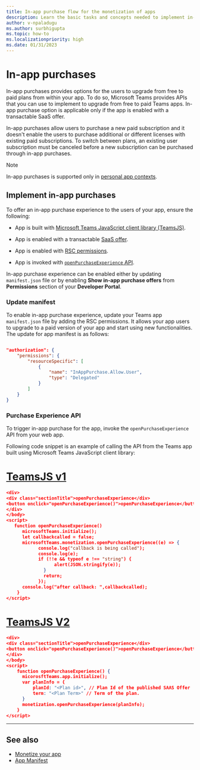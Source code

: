 ```yaml
---
title: In-app purchase flow for the monetization of apps
description: Learn the basic tasks and concepts needed to implement in-app purchases and trial functionality in teams apps.
author: v-npaladugu
ms.author: surbhigupta
ms.topic: how-to
ms.localizationpriority: high 
ms.date: 01/31/2023
---
```


# In-app purchases

In-app purchases provides options for the users to upgrade from free to paid plans from within your app. To do so, Microsoft Teams provides APIs that you can use to implement to upgrade from free to paid Teams apps. In-app purchase option is applicable only if the app is enabled with a transactable SaaS offer.

In-app purchases allow users to purchase a new paid subscription and it doesn't enable the users to purchase additional or different licenses with existing paid subscriptions. To switch between plans, an existing user subscription must be canceled before a new subscription can be purchased through in-app purchases.

> [!NOTE]
> In-app purchases is supported only in [personal app contexts](~/concepts/design/app-structure.md#personal-apps).

## Implement in-app purchases

To offer an in-app purchase experience to the users of your app, ensure the following:

* App is built with [Microsoft Teams JavaScript client library (TeamsJS)](https://github.com/OfficeDev/microsoft-teams-library-js).

* App is enabled with a transactable [SaaS offer](~/concepts/deploy-and-publish/appsource/prepare/include-saas-offer.md).

* App is enabled with [RSC permissions](#update-manifest).

* App is invoked with [`openPurchaseExperience` API](#purchase-experience-api).

In-app purchase experience can be enabled either by updating `manifest.json` file or by enabling **Show in-app purchase offers** from **Permissions** section of your **Developer Portal**.

### Update manifest

To enable in-app purchase experience, update your Teams app `manifest.json` file by adding the RSC permissions. It allows your app users to upgrade to a paid version of your app and start using new functionalities. The update for app manifest is as follows:

```json

"authorization": {
    "permissions": {
        "resourceSpecific": [
            {
                "name": "InAppPurchase.Allow.User",
                "type": "Delegated"
            }
        ]
    }
}
```

### Purchase Experience API

To trigger in-app purchase for the app, invoke the `openPurchaseExperience` API from your web app.

Following code snippet is an example of calling the API from the Teams app built using Microsoft Teams JavaScript client library:

# [TeamsJS v1](#tab/jsonV11)

```json
<div> 
<div class="sectionTitle">openPurchaseExperience</div>
<button onclick="openPurchaseExperience()">openPurchaseExperience</button>
</div>
</body>
<script>
   function openPurchaseExperience()
      microsoftTeams.initialize();
      let callbackcalled = false;
      microsoftTeams.monetization.openPurchaseExperience((e) => {
            console.log("callback is being called");
            console.log(e);
            if (!!e && typeof e !== "string") {
                  alert(JSON.stringify(e));
              }
              return;
            });
      console.log("after callback: ",callbackcalled);
    }
</script>
```

# [TeamsJS V2](#tab/jsonV2)

```json
<div>
<div class="sectionTitle">openPurchaseExperience</div>
<button onclick="openPurchaseExperience()">openPurchaseExperience</button>
</div>
</body>
<script>
    function openPurchaseExperience() {
      micorosftTeams.app.initialize();
      var planInfo = {
          planId: "<Plan id>", // Plan Id of the published SAAS Offer
          term: "<Plan Term>" // Term of the plan.
      }
      monetization.openPurchaseExperience(planInfo);
    }
</script>
```

---

## See also

* [Monetize your app](monetize-overview.md)
* [App Manifest](../../../../resources/schema/manifest-schema-dev-preview.md)
